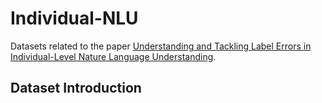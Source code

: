 # Individual-NLU
Datasets related to the paper [Understanding and Tackling Label Errors in Individual-Level Nature Language Understanding](https://arxiv.org/abs/2502.13297). 

## Dataset Introduction

